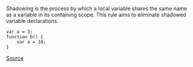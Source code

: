 Shadowing is the process by which a local variable shares the same name as a variable in its containing scope. This rule aims to eliminate shadowed variable declarations.

```
var a = 3;
function b() {
	var a = 10;
}

```

[Source](http://eslint.org/docs/rules/no-shadow)
